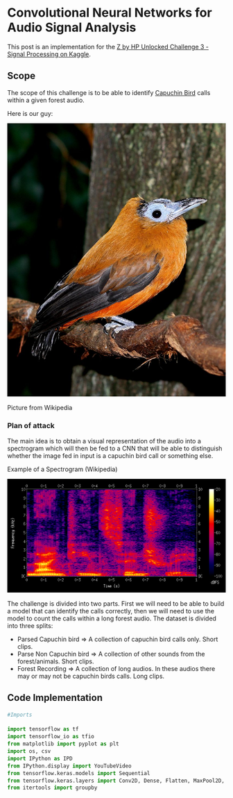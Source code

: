 # Convolutional Neural Networks for Audio Signal Analysis

This post is an implementation for the [Z by HP Unlocked Challenge 3 - Signal Processing on Kaggle](https://www.kaggle.com/datasets/kenjee/z-by-hp-unlocked-challenge-3-signal-processing).

## Scope

The scope of this challenge is to be able to identify [Capuchin Bird](https://en.wikipedia.org/wiki/Capuchinbird#/media/File:Capuchinbird_-_Perissocephalus_tricolor.jpg) calls within a given forest audio.

Here is our guy:

![Capuchin Bird](/images/Capuchinbird.jpg)

Picture from Wikipedia

### Plan of attack

The main idea is to obtain a visual representation of the audio into a spectrogram which will then be fed to a CNN that will be able to distinguish whether the image fed in input is a capuchin bird call or something else.

Example of a Spectrogram (Wikipedia)

![Spectrogram](/images/Spectrogram.png)

The challenge is divided into two parts. 
First we will need to be able to build a model that can identify the calls correctly, then we will need to use the model to count the calls within a long forest audio.
The dataset is divided into three splits:

- Parsed Capuchin bird => A collection of capuchin bird calls only. Short clips.
- Parse Non Capuchin bird => A collection of other sounds from the forest/animals. Short clips.
- Forest Recording => A collection of long audios. In these audios there may or may not be capuchin birds calls. Long clips.

## Code Implementation

```python
#Imports

import tensorflow as tf
import tensorflow_io as tfio
from matplotlib import pyplot as plt
import os, csv
import IPython as IPD
from IPython.display import YouTubeVideo
from tensorflow.keras.models import Sequential
from tensorflow.keras.layers import Conv2D, Dense, Flatten, MaxPool2D, Dropout
from itertools import groupby
```
